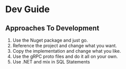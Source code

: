 # Dev Guide

## Approaches To Development

1. Use the Nuget package and just go.
1. Reference the project and change what you want.
1. Copy the implementation and change what you like.
1. Use the gRPC proto files and do it all on your own.
1. Use .NET and mix in SQL Statements